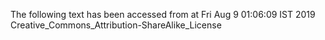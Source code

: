 The following text has been accessed from at Fri Aug 9 01:06:09 IST 2019
Creative_Commons_Attribution-ShareAlike_License
